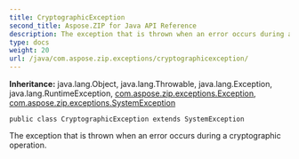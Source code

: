 ```yaml
---
title: CryptographicException
second_title: Aspose.ZIP for Java API Reference
description: The exception that is thrown when an error occurs during a cryptographic operation.
type: docs
weight: 20
url: /java/com.aspose.zip.exceptions/cryptographicexception/
---
```


**Inheritance:**
java.lang.Object, java.lang.Throwable, java.lang.Exception, java.lang.RuntimeException, [com.aspose.zip.exceptions.Exception](../../com.aspose.zip.exceptions/exception), [com.aspose.zip.exceptions.SystemException](../../com.aspose.zip.exceptions/systemexception)
```
public class CryptographicException extends SystemException
```

The exception that is thrown when an error occurs during a cryptographic operation.
